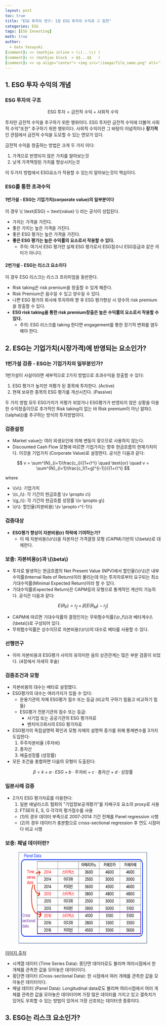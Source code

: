 ```yaml
---
layout: post
toc: true
title: "ESG 투자의 연구: 1장 ESG 투자의 수익과 그 원천"
categories: ESG
tags: [ESG Investing]
math: true
author:
  - Gato Yasuyuki
[comment]: <> (mathjax inline > \\(...\\) )
[comment]: <> (mathjax block  > $$...$$   )
[comment]: <> <p align="center"> <img src="/image/file_name.png" alt="file_name" width="420" height="300"> </p>
---
```


## 1. ESG 투자 수익의 개념

### ESG 투자의 구조

$$
\text{ESG 투자} = \text{금전적 수익} + \text{사회적 수익}
$$

투자란 금전적 수익을 추구하기 위한 행위이다.
ESG 투자란 금전적 수익에 더불어 사회적 수익"또한" 추구하기 위한 행위이다.
사회적 수익이란 그 바탕이 이념적이나 **장기적**인 관점에서 금전적 수익을 도모할 수 있는 면모가 있다.

금전적 수익을 창출하는 방법은 크게 두 가지 이다:
1. 가격으로 반영되지 않은 가치를 알아보는것
2. 낮게 가격책정된 가치를 향상시키는것

이 두가지 방법에서 ESG요소가 작용할 수 있는지 알아보는것이 핵심이다.

### ESG를 통한 초과수익

#### 1번가설 - ESG는 기업가치(corporate value)의 일부분이다
이 경우 \\( \text{ESG} = \text{value} \\) 라는 공식이 성립된다.
- 가치는 가격을 가진다.
- 좋은 가치는 높은 가격을 가진다.
- 좋은 ESG 평가는 높은 가격을 가진다.
- **좋은 ESG 평가는 높은 수익률의 요소로서 작용할 수 있다.**
  - 주의: 여기서 ESG 평가란 실제 ESG 평가로서 ESG점수나 ESG등급과 같은 의미가 아니다.

#### 2번가설 - ESG는 리스크 요소이다
이 경우 ESG 리스크는 리스크 프리미엄을 동반한다.
- Risk taking은 risk premium을 창출할 수 있게 해준다.
- Risk Premium은 음수일 수 있고 양수일 수 있다.
- 나쁜 ESG 평가의 회사에 투자하여 향 후 ESG 평가향상 시 양수의 risk premium을 창출할 수 있다.
- **ESG risk taking을 통한 risk premium창출은 높은 수익률의 요소로서 작용할 수 있다.**
  - 주의: ESG 리스크를 taking 한다면 engagement를 통한 장기적 변화를 염두해야 한다.

## 2. ESG는 기업가치(시장가격)에 반영되는 요소인가?

### 1번가설 검증 - ESG는 기업가치의 일부분인가?

1번가설이 사실이라면 세부적으로 2가지 방법으로 초과수익을 창출할 수 있다:
1. ESG 평가가 높지만 저평가 된 종목에 투자한다. (Active)
2. 현재 보유한 종목의 ESG 평가를 개선시킨다. (Passive)

두 가지 방법 모두 ESG가치가 저평가 되었거나 ESG평가가 반영되지 않은 상황을 이용한 수익창출이므로 추가적인 Risk taking이 없는 바 Risk premium이 아닌 알파(\\(\alpha\\))를 추구하는 방식의 투자방법이다.

### 검증설정

- Market value는 여러 외생요인에 의해 변동이 잦으므로 사용하지 않는다.
- Discounted Cash Flow 모형에 따르면 기업가치는 향후 현금흐름의 현재가치이다. 이것을 기업가치 (Corporate Value)로 설정한다. 공식은 다음과 같다:

$$
v = \sum^{N}_{i=1}\frac{c_i}{(1+r)^i}
\quad \text{or} \quad
v = \sum^{N}_{i=1}\frac{c_1(1+g)^{i-1}}{(1+r)^i}
$$

where
- \\(v\\): 기업가치
- \\(c_i\\): 각 기간의 현금흐름 \\(v \propto c\\)
- \\(g_i\\): 각 기간의 현금흐름 성장률 \\(v \propto g\\)
- \\(r\\): 할인율(자본비용) \\(v \propto r^{-1}\\)

### 검증대상
- **ESG평가 향상이 자본비용(r) 하락에 기여하는가?**
  - 이 때 자본비용(\\(r\\))을 자본자산 가격결정 모형 (CAPM)기반의 \\(\beta\\)로 대체한다.

### 보충: 자본비용(r)과 \\(\beta\\)
- 투자로 발생하는 현금흐름의 Net Present Value (NPV)에서 할인율(\\(r\\))은 내부수익률(Internal Rate of Return)이라 불리는데 이는 투자자로부터 요구되는 최소기대수익률(Minimal Expected Return)이라 할 수 있다.
- 기대수익률(Expected Return)은 CAPM등의 모형으로 통계적인 계산이 가능하다. 공식은 다음과 같다:

$$
E(R_P) = r_f + \beta[E(R_M) - r_f]
$$

- CAPM에 따르면 기대수익률의 결정인자는 무위험수익률(\\(r_f\\))과 베타계수(\\(\beta\\))로 구성되어 있다.
- 무위험수익률은 상수이므로 자본비용(\\(r\\))의 대수로 베타를 사용할 수 있다.

### 선행연구
- 이미 자본비용과 ESG평가 사이의 유의미한 음의 상관관계는 많은 부분 검증이 되었다. (4장에서 자세히 후술)

### 검증조건과 모형
- 자본비용의 대수는 베타로 설정했다.
- ESG평가의 대수는 여러가지가 있을 수 있다:
  - 운용기관의 자체 ESG평가 점수 또는 등급 (비교적 구하기 힘들고 비교하기 힘듦)
  - ESG평가 전문기관의 점수 또는 등급:
    - 사기업 또는 공공기관의 ESG 평가자료
    - 벤치마크회사의 ESG 평가자료
- ESG평가의 독립설명력 확인과 모형 자체의 설명력 증가를 위해 통제변수를 3가지 도입한다:
  1. 주주자본비율 (주자비)
  2. 총자산
  3. 매출성장률 (성장률)
- 모든 조건을 총합하면 다음의 모형이 도출된다:

$$
\beta = k + a\cdot ESG + b\cdot \text{주자비} + c\cdot \text{총자산} + d\cdot \text{성장률}
$$

### 일본사례 검증
- 2가지 ESG 평가자료를 이용한다:
  1. 일본 애널리스트 협회의 "기업정보공개평가"를 지배구조 요소의 proxy로 사용
  2. FTSE의 E, S, G 각각의 평가점수를 사용
    - (1)의 경우 데이터 부족으로 2007-2014 기간 전체를 Panel regression 시행
    - (2)의 경우 데이터가 충분함으로 cross-sectional regression 후 연도 시점마다 비교 시행

### 보충: 패널 데이터란?
<p align="center"> <img src="/image/ESG/panel_data.png" alt="file_name" width="420" height="300"> </p>

[이미지 출처](https://m.blog.naver.com/her7845/220878719799)

- 시계열 데이터 (Time Series Data): 종단면 데이터로도 불리며 여러시점에서 한 개체를 관측한 값을 모아놓은 데이터이다.
- 횡단면 데이터 (Cross-sectional Data): 한 시점에서 여러 개체를 관측한 값을 모아놓은 데이터이다.
- 패널 데이터 (Panel Data): Longitudinal data로도 불리며 여러시점에서 여러 개체를 관측한 값을 모아놓은 데이터이며 가장 많은 데이터를 가지고 있고 결측치가 있어도 우회할 수 있는 방법이 있어서 가장 선호되는 데이터셋 종류이다.

## 3. ESG는 리스크 요소인가?